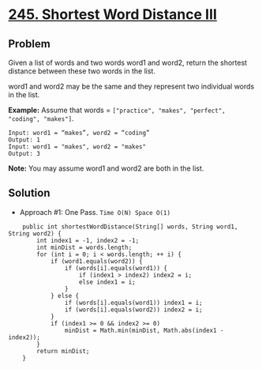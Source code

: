 # <a href='https://leetcode.com/problems/shortest-word-distance-iii/'>245. Shortest Word Distance III</a>

## Problem
Given a list of words and two words word1 and word2, return the shortest distance between these two words in the list.

word1 and word2 may be the same and they represent two individual words in the list.

<strong>Example:</strong>
Assume that words = ```["practice", "makes", "perfect", "coding", "makes"]```.
```
Input: word1 = “makes”, word2 = “coding”
Output: 1
Input: word1 = "makes", word2 = "makes"
Output: 3
```

<strong>Note:</strong>
You may assume word1 and word2 are both in the list.

## Solution
- Approach #1: One Pass. ```Time O(N) Space O(1)```
```
    public int shortestWordDistance(String[] words, String word1, String word2) {
        int index1 = -1, index2 = -1;
        int minDist = words.length;
        for (int i = 0; i < words.length; ++ i) {
            if (word1.equals(word2)) {
                if (words[i].equals(word1)) {
                    if (index1 > index2) index2 = i;
                    else index1 = i;
                }
            } else {
                if (words[i].equals(word1)) index1 = i;
                if (words[i].equals(word2)) index2 = i;
            }
            if (index1 >= 0 && index2 >= 0)
                minDist = Math.min(minDist, Math.abs(index1 - index2));
        }
        return minDist;
    }
```
